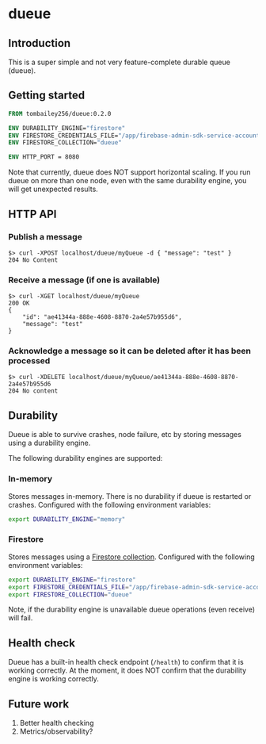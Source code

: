 # dueue

## Introduction

This is a super simple and not very feature-complete durable queue (dueue).

## Getting started

```dockerfile
FROM tombailey256/dueue:0.2.0

ENV DURABILITY_ENGINE="firestore"
ENV FIRESTORE_CREDENTIALS_FILE="/app/firebase-admin-sdk-service-account-credentials.json"
ENV FIRESTORE_COLLECTION="dueue"

ENV HTTP_PORT = 8080
```

Note that currently, dueue does NOT support horizontal scaling. If you run dueue on more than one node, even with the same durability engine, you will get unexpected results.

## HTTP API

### Publish a message
```text
$> curl -XPOST localhost/dueue/myQueue -d { "message": "test" }
204 No Content
```

### Receive a message (if one is available)
```text
$> curl -XGET localhost/dueue/myQueue
200 OK
{
	"id": "ae41344a-888e-4608-8870-2a4e57b955d6",
	"message": "test"
}
```

### Acknowledge a message so it can be deleted after it has been processed
```text
$> curl -XDELETE localhost/dueue/myQueue/ae41344a-888e-4608-8870-2a4e57b955d6
204 No content
```


## Durability

Dueue is able to survive crashes, node failure, etc by storing messages using a durability engine.

The following durability engines are supported:

### In-memory

Stores messages in-memory. There is no durability if dueue is restarted or crashes. Configured with the following environment variables:

```sh
export DURABILITY_ENGINE="memory"
```

### Firestore

Stores messages using a [Firestore collection](https://firebase.google.com/docs/firestore/data-model). Configured with the following environment variables:

```sh
export DURABILITY_ENGINE="firestore"
export FIRESTORE_CREDENTIALS_FILE="/app/firebase-admin-sdk-service-account-credentials.json"
export FIRESTORE_COLLECTION="dueue"
```

Note, if the durability engine is unavailable dueue operations (even receive) will fail.

## Health check

Dueue has a built-in health check endpoint (`/health`) to confirm that it is working correctly. At the moment, it does NOT confirm that the durability engine is working correctly.

## Future work

1. Better health checking
2. Metrics/observability?
